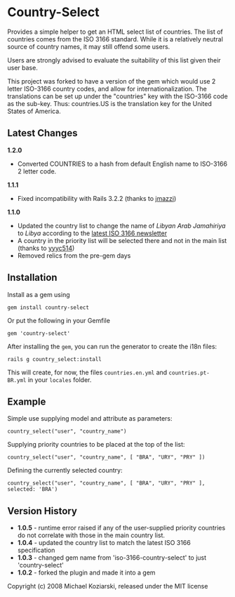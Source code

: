 # Country-Select

Provides a simple helper to get an HTML select list of countries.  The list of countries comes from the ISO 3166 standard.  While it is a relatively neutral source of country names, it may still offend some users.

Users are strongly advised to evaluate the suitability of this list given their user base.

This project was forked to have a version of the gem which would use 2 letter ISO-3166 country codes, and allow
for internationalization. The translations can be set up under the "countries" key with the
ISO-3166 code as the sub-key. Thus: countries.US is the translation key for the United States of America.

## Latest Changes
**1.2.0**

- Converted COUNTRIES to a hash from default English name to ISO-3166 2 letter code.

**1.1.1**

- Fixed incompatibility with Rails 3.2.2 (thanks to [jmazzi](https://github.com/jamesds/country-select/pull/4))

**1.1.0**

- Updated the country list to change the name of *Libyan Arab Jamahiriya* to *Libya* according to the [latest ISO 3166 newsletter](http://www.iso.org/iso/nl_vi-11_name_change_for_libya.pdf)
- A country in the priority list will be selected there and not in the main list (thanks to [yyyc514](https://github.com/jamesds/country-select/pull/3))
- Removed relics from the pre-gem days

## Installation

Install as a gem using

    gem install country-select

Or put the following in your Gemfile

    gem 'country-select'

After installing the `gem`, you can run the generator to create the i18n files:

    rails g country_select:install

This will create, for now, the files `countries.en.yml` and `countries.pt-BR.yml`
in your `locales` folder.

## Example

Simple use supplying model and attribute as parameters:

    country_select("user", "country_name")

Supplying priority countries to be placed at the top of the list:

    country_select("user", "country_name", [ "BRA", "URY", "PRY" ])

Defining the currently selected country:

    country_select("user", "country_name", [ "BRA", "URY", "PRY" ], selected: 'BRA')

## Version History

 - **1.0.5** - runtime error raised if any of the user-supplied priority countries do not correlate with those in the main country list.
 - **1.0.4** - updated the country list to match the latest ISO 3166 specification
 - **1.0.3** - changed gem name from 'iso-3166-country-select' to just 'country-select'
 - **1.0.2** - forked the plugin and made it into a gem

Copyright (c) 2008 Michael Koziarski, released under the MIT license
